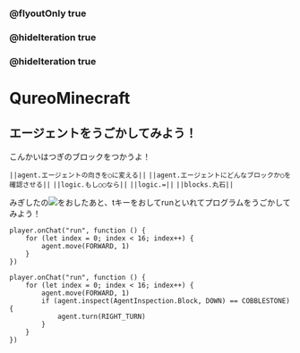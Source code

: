### @flyoutOnly true
### @hideIteration true
### @hideIteration true
# QureoMinecraft

## エージェントをうごかしてみよう！

こんかいはつぎのブロックをつかうよ！

``||agent.エージェントの向きを○に変える||``
``||agent.エージェントにどんなブロックか○を確認させる||``
``||logic.もし○○なら||``
``||logic.=||``
``||blocks.丸石||``

みぎしたの![](https://raw.githubusercontent.com/camp-minecraft/TechkidsCampTutorial/master/images/playbutton.png)をおしたあと、tキーをおしてrunといれてプログラムをうごかしてみよう！

```template
player.onChat("run", function () {
    for (let index = 0; index < 16; index++) {
        agent.move(FORWARD, 1)
    }
})

```
```ghost
player.onChat("run", function () {
    for (let index = 0; index < 16; index++) {
        agent.move(FORWARD, 1)
        if (agent.inspect(AgentInspection.Block, DOWN) == COBBLESTONE) {
            agent.turn(RIGHT_TURN)
        }
    }
})

```